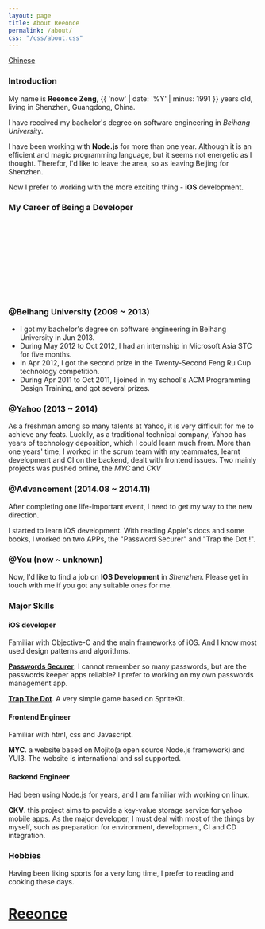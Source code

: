 ```yaml
---
layout: page
title: About Reeonce
permalink: /about/
css: "/css/about.css"
---
```


<div id="lang-selector">
  <a href="/about/zh/">Chinese</a>
</div>

### Introduction

My name is **Reeonce Zeng**, {{ 'now' | date: '%Y' | minus: 1991 }} years old, living in Shenzhen, Guangdong, China.

I have received my bachelor's degree on software engineering in *Beihang University*.

I have been working with **Node.js** for more than one year. Although it is an efficient and magic programming language, but it seems not energetic as I thought. Therefor, I'd like to leave the area, so as leaving Beijing for Shenzhen.

Now I prefer to working with the more exciting thing - **iOS** development.

### My Career of Being a Developer

<div id="timeline" class="">
  <div id="career-timelime" class="">
  	<svg>
  	</svg>
  </div>
  <div id="career-buaa" class="">
    <div class="back-icon"><a href=""></a></div>
    <div class="content">
      <h3>@Beihang University (2009 ~ 2013)</h3>
      <ul>
        <li>I got my bachelor's degree on software engineering in Beihang University in Jun 2013.</li>
        <li>During May 2012 to Oct 2012, I had an internship in Microsoft Asia STC for five months.</li>
        <li>In Apr 2012, I got the second prize in the Twenty-Second Feng Ru Cup technology competition.</li>
        <li>During Apr 2011 to Oct 2011, I joined in my school's ACM Programming Design Training, and got several prizes.</li>
      </ul>
    </div>
  </div>
  <div id="career-yahoo" class="">
    <div class="back-icon"><a href=""></a></div>
    <div class="content">
      <h3>@Yahoo (2013 ~ 2014)</h3>
      <p>As a freshman among so many talents at Yahoo, it is very difficult for me to achieve any feats. Luckily, as a traditional technical company, Yahoo has years of technology deposition, which I could learn much from. More than one years' time, I worked in the scrum team with my teammates, learnt development and CI on the backend, dealt with frontend issues. Two mainly projects was pushed online, the <em>MYC</em> and <em>CKV</em></p>
    </div>
  </div>
  <div id="career-improvement" class="">
    <div class="back-icon"><a href=""></a></div>
    <div class="content">
      <h3>@Advancement (2014.08 ~ 2014.11)</h3>
      <p>After completing one life-important event, I need to get my way to the new direction.</p>
      <p>I started to learn iOS development. With reading Apple's docs and some books, I worked on two APPs, the "Password Securer" and "Trap the Dot !".<p>
    </div>
  </div>
  <div id="career-you" class="slideshow-item">
    <div class="back-icon"><a href=""></a></div>
    <div class="content">
      <h3>@You (now ~ unknown)</h3>
      <p>Now, I'd like to find a job on <strong>IOS Development</strong> in <em>Shenzhen</em>. Please get in touch with me if you got any suitable ones for me.</p>
    </div>
  </div>
</div>

### Major Skills
#### iOS developer

  Familiar with Objective-C and the main frameworks of iOS. And I know most used design patterns and algorithms.

  [**Passwords Securer**](https://github.com/reeonce/PasswordsSecurer). I cannot remember so many passwords, but are the passwords keeper apps reliable? I prefer to working on my own passwords management app.

  [**Trap The Dot**](https://github.com/reeonce/Circle-The-Dot---iOS). A very simple game based on SpriteKit.

#### Frontend Engineer
  Familiar with html, css and Javascript. 

  **MYC**. a website based on Mojito(a open source Node.js framework) and YUI3. The website is international and ssl supported.

#### Backend Engineer
  Had been using Node.js for years, and I am familiar with working on linux.

  **CKV**. this project aims to provide a key-value storage service for yahoo mobile apps. As the major developer, I must deal with most of the things by myself, such as preparation for environment, development, CI and CD integration.

### Hobbies
Having been liking sports for a very long time, I prefer to reading and cooking these days.

<div id="welcome-overlay">
  <a href="/"><h1>Reeonce</h1></a>
</div>
<script src="//code.jquery.com/jquery-1.11.0.min.js"></script>
<script type="text/javascript" src="/js/d3.v3.min.js"></script>
<script type="text/javascript" src="/js/modernizr.min.js"></script>
<script type="text/javascript" src="/js/others/about.js"></script>


